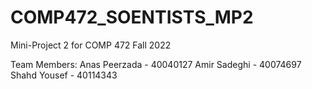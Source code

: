 # COMP472_SOENTISTS_MP2
Mini-Project 2 for COMP 472 Fall 2022

Team Members:
Anas Peerzada - 40040127
Amir Sadeghi - 40074697
Shahd Yousef - 40114343
